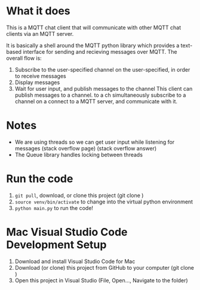 # What it does
This is a MQTT chat client that will communicate with other MQTT chat clients via an MQTT server.

It is basically a shell around the MQTT python library which provides a text-based interface for sending and recieving messages over MQTT.
The overall flow is:
1. Subscribe to the user-specified channel on the user-specified, in order to receive messages
2. Display messages 
2. Wait for user input, and publish messages to the channel
 This client can publish messages to a channel. to a ch simultaneously subscribe to a channel on a connect to a MQTT server, and communicate with it.

# Notes
- We are using threads so we can get user input while listening for messages
    (stack overflow page)
    (stack overflow answer)
- The Queue library handles locking between threads

# Run the code
1. `git pull`, download, or clone this project (git clone <github URL>)
2. `source venv/bin/activate` to change into the virtual python environment
3. `python main.py` to run the code!

# Mac Visual Studio Code Development Setup

1. Download and install Visual Studio Code for Mac
2. Download (or clone) this project from GitHub to your computer (git clone <github URL>)
3. Open this project in Visual Studio (File, Open..., Navigate to the folder)

